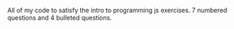 All of my code to satisfy the intro to programming js exercises. 7 numbered questions and 4 bulleted questions.
